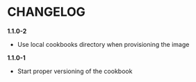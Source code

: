 # CHANGELOG

**1.1.0-2**

- Use local cookbooks directory when provisioning the image

**1.1.0-1**

- Start proper versioning of the cookbook

